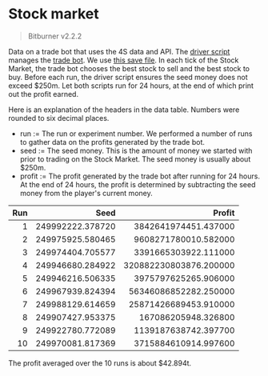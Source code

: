 # Stock market

> Bitburner v2.2.2

Data on a trade bot that uses the 4S data and API. The
[driver script](../../src/test/stock/go4s.js) manages the
[trade bot](../../src/test/stock/trade4s.js). We use
[this save file](../../data/stock/stock.json). In each tick of the Stock Market,
the trade bot chooses the best stock to sell and the best stock to buy. Before
each run, the driver script ensures the seed money does not exceed $250m. Let
both scripts run for 24 hours, at the end of which print out the profit earned.

Here is an explanation of the headers in the data table. Numbers were rounded to
six decimal places.

<!-- prettier-ignore -->
- run := The run or experiment number. We performed a number of runs to gather
  data on the profits generated by the trade bot.
- seed := The seed money. This is the amount of money we started with prior to
  trading on the Stock Market. The seed money is usually about $250m.
- profit := The profit generated by the trade bot after running for 24 hours.
  At the end of 24 hours, the profit is determined by subtracting the seed
  money from the player's current money.

| Run |             Seed |                 Profit |
| --: | ---------------: | ---------------------: |
|   1 | 249992222.378720 |   3842641974451.437000 |
|   2 | 249975925.580465 |   9608271780010.582000 |
|   3 | 249974404.705577 |   3391665303922.111000 |
|   4 | 249946680.284922 | 320882230803876.200000 |
|   5 | 249946216.506335 |   3975797625265.906000 |
|   6 | 249967939.824394 |  56346086852282.250000 |
|   7 | 249988129.614659 |  25871426689453.910000 |
|   8 | 249907427.953375 |    167086205948.326800 |
|   9 | 249922780.772089 |   1139187638742.397700 |
|  10 | 249970081.817369 |   3715884610914.997600 |

The profit averaged over the 10 runs is about $42.894t.
